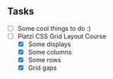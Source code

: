 ## Tasks
- [ ] Some cool things to do :)
- [ ] Platzi CSS Grid Layout Course
  - [x] Some displays
  - [x] Some columns
  - [x] Some rows
  - [x] Grid gaps